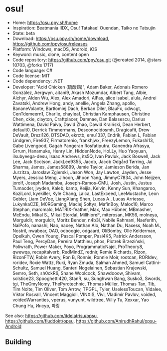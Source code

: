 # osu!

- Home: https://osu.ppy.sh/home
- Inspiration: Beatmania IIDX, Osu! Tatakae! Ouendan, Taiko no Tatsujin
- State: beta
- Download: https://osu.ppy.sh/home/download, https://github.com/ppy/osu/releases
- Platform: Windows, macOS, Android, iOS
- Keyword: music, clone, content open
- Code repository: https://github.com/ppy/osu.git (@created 2014, @stars 10703, @forks 1717)
- Code language: C#
- Code license: MIT
- Code dependency: .NET
- Developer: "Acid Chicken (硫酸鶏)", Adam Baker, Adonais Romero González, Aergwyn, aitani9, Akash Mozumdar, Albert Tang, Albie, Alchyr, Alden Wu, Alex, Alex Amadori, AlFas, alice isabel, alula, Andrei Zavatski, Andrew Hong, andy, anellie, Angela Zhang, apollo, BananeVolante, Bartłomiej Dach, Berkan Diler, BlauFx, cdwcgt, CenTdemeern1, Charlie, chayleaf, Christian Kamphausen, Christine Chen, ckie, clayton, Craftplacer, Damnae, Dan Balasescu, Darius Wattimena, David Paiva, David Zhao, Dawid Kraiński, Dean Herbert, default0, Derrick Timmermans, Desconocidosmh, Dragicafit, Drew DeVault, Drezi126, DTSDAO, ekrctb, emu1337, Endrik, Fabian L, Fabian Lindgren, Fire937, Firmatorenio, frankhjwx, FreezyLemon, Fukashi13, Gabe Livengood, Gagah Pangeran Rosfatiputra, Ganendra Afrasya, Grrum, Hanamuke, Henry Lin, HiddenNode, HoLLy, Huo Yaoyuan, ilsubyeega-desu, Isaac Andrews, its5Q, Ivan Pavluk, Jack Boswell, Jack Lee, Jack Scotson, JackLee9355, Jacob, Jacob Odgård Tørring, Jai Sharma, James, James58899, Jamie Taylor, Jamieson Berida, Jan Jurzitza, Jarosław Zgierski, Jason Won, Jay Lawton, Jayden, Jesse Myers, Jessica Meng, Jihoon, Jihoon Yang, JimmyC7834, John Neijzen, jorolf, Joseph Madamba, Joseph-Ramos-CMU, Josh, Justin, Justus Tumacder, jvyden, Kaleb, kamp, Keijia, Kelvin, Kenny Sun, Khangaroo, KoziLord, kyekiller, Kyle Chang, Laica, LastExceed, LeeMustache, Leon Gebler, Liam DeVoe, LiangXiang Shen, Lucas A., Lucas Arriesse, LukynkaCZE, M0RGaming, Maciej Sołtys, MafinBoy, Malox10, Marco Stephan, maromalo, MATRIX-feather, Max, Max Hübner, MBmasher, McEndu, Mikal S., Mikal Stordal, MillhioreF, miterosan, MK56, molneya, Morguldir, morguldir, Moritz Bender, n4b3l, Nabile Rahmani, Naeferith, NaiPofo, nanashi, Nao, naoey, Nathan Alo, Nathan Du, Naxess, Noah M., Nostril, nwabear, OAO, ocboogie, odgaard, OliBomby, Olle Kelderman, Opelkuh, Owen Young, Pascal Pomper, Pasi4K5, Patrick Andersson, Paul Teng, PercyDan, Pereira Matthieu, phos, Piotrek Brzeziński, Poliwrath, Power Maker, Poyo, ProgrammaticNajel, ProTheory8, qwewqa, recapitalverb, RedMindZ, rednir, Remie Richards, Rizon, RizonFTW, Robin Avery, Ron B, Ronnie, Ronnie Moir, rootcan, RORIdev, roridev, Roxie Wattz, Ruki, Ryan Zmuda, Salman Ahmed, Samuel Cattini-Schultz, Samuel Huang, Santeri Nogelainen, Sebastian Krajewski, Semro, Seth, sh0ckR6, Shane Woolcock, Shawdooow, Shivam, solstice23, Spooghetti420, StanR, su, Sunghwan Bang, Susko3, Swords, tgi, TheOmyNomy, ThePyrotechnic, Thomas Müller, Thomas Tan, Tib, Tim Nolte, Tim Oliver, Tom Arrow, TPGPL, Tyler, UselessToucan, Vidalee, Viktor Rosvall, Vincent Maggioli, VINXIS, Vivi, Vladimir Pavlov, voided, voidedWarranties, vperus, vunyunt, wildtree, Willy Tu, Xexxar, Yao Chung Hu, Инсур, 파링

See also: https://github.com/itdelatrisu/opsu, https://github.com/fluddokt/opsu, https://github.com/AnirudhRahul/opsu-Android

## Building
